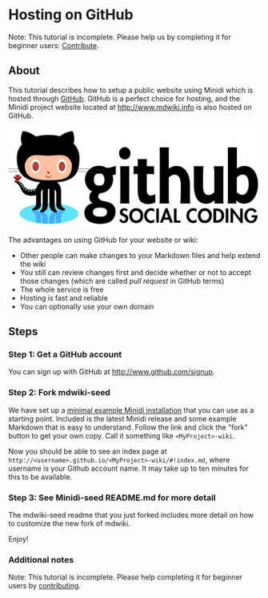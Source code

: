 Hosting on GitHub
=================

Note: This tutorial is incomplete. Please help us by completing it for beginner users: [Contribute][contribute].

About
------


This tutorial describes how to setup a public website using Minidi  which is hosted through [GitHub][GitHub]. GitHub is a perfect choice for hosting, and the Minidi project website located at <http://www.mdwiki.info> is also hosted on GitHub.

[![Github logo](githublogo.png)](http://www.github.com)

The advantages on using GitHub for your website or wiki:

* Other people can make changes to your Markdown files and help extend the wiki
* You still can review changes first and decide whether or not to accept those changes (which are called _pull request_ in GitHub terms)
* The whole service is free
* Hosting is fast and reliable
* You can optionally use your own domain

[GitHub]: http://www.github.com

Steps
------

### Step 1: Get a GitHub account

You can sign up with GitHub at <http://www.github.com/signup>.

### Step 2: Fork mdwiki-seed

We have set up a [minimal example Minidi installation](https://github.com/exalted/mdwiki-seed) that you can use as a starting point. Included is the latest Minidi release and some example Markdown that is easy to understand.  Follow the link and click the "fork" button to get your own copy. Call it something like `<MyProject>-wiki`.

Now you should be able to see an index page at `http://<username>.github.io/<MyProject>-wiki/#!index.md`, where username is your Github account name.  It may take up to ten minutes for this to be available.

### Step 3: See Minidi-seed README.md for more detail

The mdwiki-seed readme that you just forked includes more detail on how to customize the new fork of mdwiki.

Enjoy!

### Additional notes

Note: This tutorial is incomplete. Please help completing it for beginner users by [contributing][contribute].


[contribute]: ../contribute/index.md
